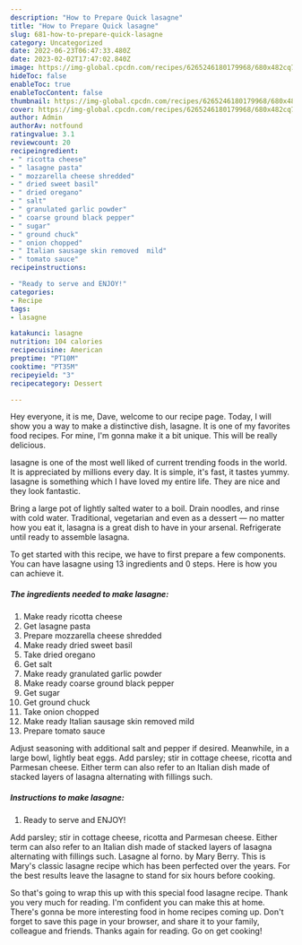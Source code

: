 ```yaml
---
description: "How to Prepare Quick lasagne"
title: "How to Prepare Quick lasagne"
slug: 681-how-to-prepare-quick-lasagne
category: Uncategorized
date: 2022-06-23T06:47:33.480Z
date: 2023-02-02T17:47:02.840Z
image: https://img-global.cpcdn.com/recipes/6265246180179968/680x482cq70/lasagne-recipe-main-photo.jpg
hideToc: false
enableToc: true
enableTocContent: false
thumbnail: https://img-global.cpcdn.com/recipes/6265246180179968/680x482cq70/lasagne-recipe-main-photo.jpg
cover: https://img-global.cpcdn.com/recipes/6265246180179968/680x482cq70/lasagne-recipe-main-photo.jpg
author: Admin
authorAv: notfound
ratingvalue: 3.1
reviewcount: 20
recipeingredient:
- " ricotta cheese"
- " lasagne pasta"
- " mozzarella cheese shredded"
- " dried sweet basil"
- " dried oregano"
- " salt"
- " granulated garlic powder"
- " coarse ground black pepper"
- " sugar"
- " ground chuck"
- " onion chopped"
- " Italian sausage skin removed  mild"
- " tomato sauce"
recipeinstructions:

- "Ready to serve and ENJOY!"
categories:
- Recipe
tags:
- lasagne

katakunci: lasagne 
nutrition: 104 calories
recipecuisine: American
preptime: "PT10M"
cooktime: "PT35M"
recipeyield: "3"
recipecategory: Dessert

---
```



Hey everyone, it is me, Dave, welcome to our recipe page. Today, I will show you a way to make a distinctive dish, lasagne. It is one of my favorites food recipes. For mine, I'm gonna make it a bit unique. This will be really delicious.

lasagne is one of the most well liked of current trending foods in the world. It is appreciated by millions every day. It is simple, it's fast, it tastes yummy. lasagne is something which I have loved my entire life. They are nice and they look fantastic.

Bring a large pot of lightly salted water to a boil. Drain noodles, and rinse with cold water. Traditional, vegetarian and even as a dessert — no matter how you eat it, lasagna is a great dish to have in your arsenal. Refrigerate until ready to assemble lasagna.


To get started with this recipe, we have to first prepare a few components. You can have lasagne using 13 ingredients and 0 steps. Here is how you can achieve it.

<!--inarticleads1-->

##### The ingredients needed to make lasagne:

1. Make ready  ricotta cheese
1. Get  lasagne pasta
1. Prepare  mozzarella cheese shredded
1. Make ready  dried sweet basil
1. Take  dried oregano
1. Get  salt
1. Make ready  granulated garlic powder
1. Make ready  coarse ground black pepper
1. Get  sugar
1. Get  ground chuck
1. Take  onion chopped
1. Make ready  Italian sausage skin removed  mild
1. Prepare  tomato sauce


Adjust seasoning with additional salt and pepper if desired. Meanwhile, in a large bowl, lightly beat eggs. Add parsley; stir in cottage cheese, ricotta and Parmesan cheese. Either term can also refer to an Italian dish made of stacked layers of lasagna alternating with fillings such. 

<!--inarticleads2-->

##### Instructions to make lasagne:


1. Ready to serve and ENJOY!

Add parsley; stir in cottage cheese, ricotta and Parmesan cheese. Either term can also refer to an Italian dish made of stacked layers of lasagna alternating with fillings such. Lasagne al forno. by Mary Berry. This is Mary&#39;s classic lasagne recipe which has been perfected over the years. For the best results leave the lasagne to stand for six hours before cooking. 

So that's going to wrap this up with this special food lasagne recipe. Thank you very much for reading. I'm confident you can make this at home. There's gonna be more interesting food in home recipes coming up. Don't forget to save this page in your browser, and share it to your family, colleague and friends. Thanks again for reading. Go on get cooking!
